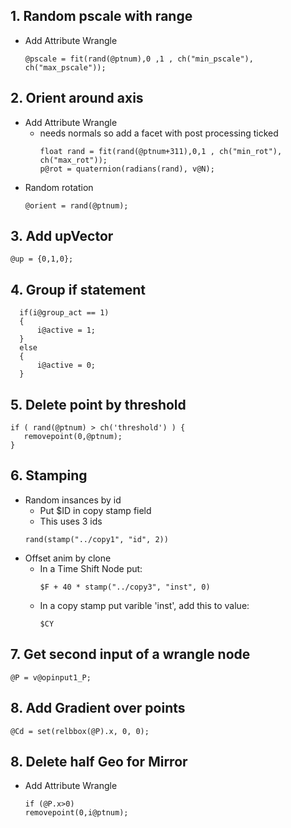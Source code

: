 ## 1. Random pscale with range
- Add Attribute Wrangle
  ```
  @pscale = fit(rand(@ptnum),0 ,1 , ch("min_pscale"), ch("max_pscale"));
  ```
## 2. Orient around axis
- Add Attribute Wrangle
  - needs normals so add a facet with post processing ticked
    ```
    float rand = fit(rand(@ptnum+311),0,1 , ch("min_rot"), ch("max_rot"));
    p@rot = quaternion(radians(rand), v@N);
    ```
- Random rotation
  ```
  @orient = rand(@ptnum);
  ```
## 3. Add upVector
  ```
  @up = {0,1,0};
  ```
## 4. Group if statement
```
  if(i@group_act == 1)
  {
      i@active = 1;
  }    
  else
  {
      i@active = 0;
  }
  ```
## 5. Delete point by threshold
  ```
  if ( rand(@ptnum) > ch('threshold') ) {
     removepoint(0,@ptnum);
  }
  ```
## 6. Stamping
- Random insances by id
  - Put $ID in copy stamp field
  - This uses 3 ids
  ```
  rand(stamp("../copy1", "id", 2))
  ```
- Offset anim by clone
  - In a Time Shift Node put:
    ```
    $F + 40 * stamp("../copy3", "inst", 0)
    ```
  - In a copy stamp put varible 'inst', add this to value:
    ```
    $CY  
    ```
## 7. Get second input of a wrangle node
  ```
  @P = v@opinput1_P;
  ```
## 8. Add Gradient over points
  ```
  @Cd = set(relbbox(@P).x, 0, 0);
  ```
## 8. Delete half Geo for Mirror
- Add Attribute Wrangle
  ```
  if (@P.x>0)
  removepoint(0,i@ptnum);
  ```
